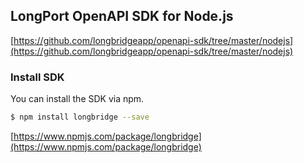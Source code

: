 ## LongPort OpenAPI SDK for Node.js

[https://github.com/longbridgeapp/openapi-sdk/tree/master/nodejs](https://github.com/longbridgeapp/openapi-sdk/tree/master/nodejs)

### Install SDK

You can install the SDK via npm.

```bash
$ npm install longbridge --save
```

[https://www.npmjs.com/package/longbridge](https://www.npmjs.com/package/longbridge)
